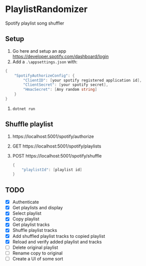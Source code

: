 # PlaylistRandomizer

Spotify playlist song shuffler

## Setup

1. Go here and setup an app https://developer.spotify.com/dashboard/login
1. Add a `.\appsettings.json` with:

``` C#
{
    "SpotifyAuthorizeConfig": {
        "ClientID": [your spotify registered application id],
        "ClientSecret": [your spotify secret],
        "HmacSecret": [Any random string]
    }
}
```

1. `dotnet run`

## Shuffle playlist

1. https://localhost:5001/spotify/authorize
1. GET https://localhost:5001/spotify/playlists
1. POST https://localhost:5001/spotify/shuffle

    ``` C#
    {
        "playlistId": [playlist id]
    }
    ```

## TODO

- [x] Authenticate
- [x] Get playlists and display
- [x] Select playlist
- [x] Copy playlist
- [x] Get playlist tracks
- [x] Shuffle playlist tracks
- [x] Add shuffled playlist tracks to copied playlist
- [x] Reload and verify added playlist and tracks
- [ ] Delete original playlist
- [ ] Rename copy to original
- [ ] Create a UI of some sort
